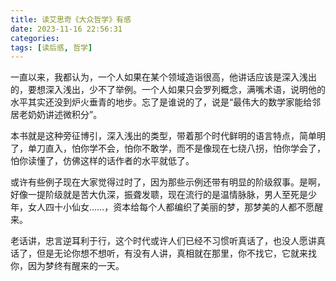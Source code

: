 ```yaml
---
title: 读艾思奇《大众哲学》有感
date: 2023-11-16 22:56:31
categories: 
tags: [读后感, 哲学]
---
```

一直以来，我都认为，一个人如果在某个领域造诣很高，他讲话应该是深入浅出的，要想深入浅出，少不了举例。一个人如果只会罗列概念，满嘴术语，说明他的水平其实还没到炉火垂青的地步。忘了是谁说的了，说是“最伟大的数学家能给邻居老奶奶讲述微积分”。

本书就是这种旁征博引，深入浅出的类型，带着那个时代鲜明的语言特点，简单明了，单刀直入，怕你学不会，怕你不敢学，而不是像现在七绕八拐，怕你学会了，怕你读懂了，仿佛这样的话作者的水平就低了。

或许有些例子现在大家觉得过时了，因为那些示例还带有明显的阶级叙事。是啊，好像一提阶级就是苦大仇深，振聋发聩，现在流行的是温情脉脉，男人至死是少年，女人四十小仙女……，资本给每个人都编织了美丽的梦，那梦美的人都不愿醒来。

老话讲，忠言逆耳利于行，这个时代或许人们已经不习惯听真话了，也没人愿讲真话了，但是无论你想不想听，有没有人讲，真相就在那里，你不找它，它就来找你，因为梦终有醒来的一天。
